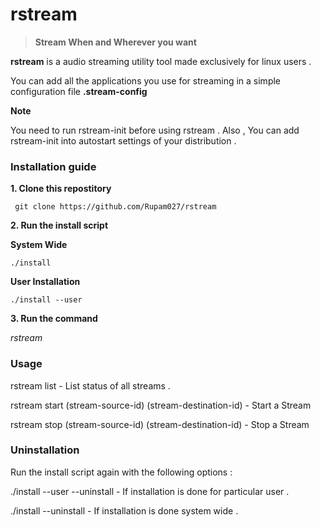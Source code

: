 # rstream

> **Stream When and Wherever you want**


**rstream** is a audio streaming utility tool made exclusively for linux users . 

You can add all the applications you use for streaming in a simple configuration file **.stream-config**


**Note**

You need to run rstream-init before using rstream . Also , You can add rstream-init into autostart settings of your distribution . 


### Installation guide 

**1. Clone this repostitory** 

``` 
 git clone https://github.com/Rupam027/rstream
```

**2. Run the install script** 

**System Wide**
```
./install
```

**User Installation**

```
./install --user   
```

**3. Run the command**

*rstream <options>*
 
 
 ### Usage
 
 rstream list        - List  status of all streams . 
 
 rstream start (stream-source-id) (stream-destination-id) - Start a Stream
 
 rstream stop (stream-source-id) (stream-destination-id) -  Stop a Stream
 
 ### Uninstallation 
 
 Run the install script again with the following options :
 
 ./install --user --uninstall - If installation is done for particular user . 
 
 ./install  --uninstall -   If installation is done system wide . 
 
 
 
 
